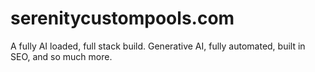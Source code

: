 # serenitycustompools.com
A fully AI loaded, full stack build. Generative AI, fully automated, built in SEO, and so much more.

